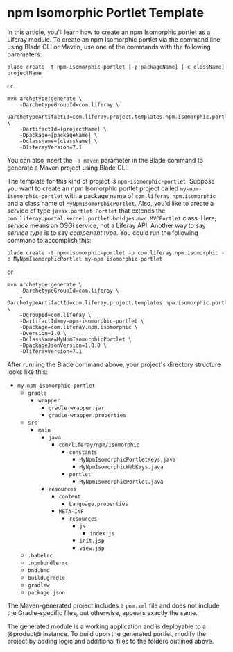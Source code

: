# npm Isomorphic Portlet Template [](id=npm-isomorphic-portlet-template)

In this article, you'll learn how to create an npm Isomorphic portlet as a Liferay
module. To create an npm Isomorphic portlet via the command line using Blade CLI or
Maven, use one of the commands with the following parameters:

    blade create -t npm-isomorphic-portlet [-p packageName] [-c className] projectName

or

    mvn archetype:generate \
        -DarchetypeGroupId=com.liferay \
        -DarchetypeArtifactId=com.liferay.project.templates.npm.isomorphic.portlet \
        -DartifactId=[projectName] \
        -Dpackage=[packageName] \
        -DclassName=[className] \
        -DliferayVersion=7.1

You can also insert the `-b maven` parameter in the Blade command to generate a
Maven project using Blade CLI.

The template for this kind of project is `npm-isomorphic-portlet`. Suppose you want
to create an npm Isomorphic portlet project called `my-npm-isomorphic-portlet` with a
package name of `com.liferay.npm.isomorphic` and a class name of
`MyNpmIsomorphicPortlet`. Also, you'd like to create a service of type
`javax.portlet.Portlet` that extends the
`com.liferay.portal.kernel.portlet.bridges.mvc.MVCPortlet` class. Here,
*service* means an OSGi service, not a Liferay API. Another way to say *service
type* is to say *component type*. You could run the following command to
accomplish this:

    blade create -t npm-isomorphic-portlet -p com.liferay.npm.isomorphic -c MyNpmIsomorphicPortlet my-npm-isomorphic-portlet

or

    mvn archetype:generate \
        -DarchetypeGroupId=com.liferay \
        -DarchetypeArtifactId=com.liferay.project.templates.npm.isomorphic.portlet \
        -DgroupId=com.liferay \
        -DartifactId=my-npm-isomorphic-portlet \
        -Dpackage=com.liferay.npm.isomorphic \
        -Dversion=1.0 \
        -DclassName=MyNpmIsomorphicPortlet \
        -DpackageJsonVersion=1.0.0 \
        -DliferayVersion=7.1

After running the Blade command above, your project's directory structure looks
like this:

- `my-npm-isomorphic-portlet`
    - `gradle`
        - `wrapper`
            - `gradle-wrapper.jar`
            - `gradle-wrapper.properties`
    - `src`
        - `main`
            - `java`
                - `com/liferay/npm/isomorphic`
                    - `constants`
                        - `MyNpmIsomorphicPortletKeys.java`
                        - `MyNpmIsomorphicWebKeys.java`
                    - `portlet`
                        - `MyNpmIsomorphicPortlet.java`
            - `resources`
                - `content`
                    - `Language.properties`
                - `META-INF`
                    - `resources`
                        - `js`
                            - `index.js`
                        - `init.jsp`
                        - `view.jsp`
    - `.babelrc`
    - `.npmbundlerrc`
    - `bnd.bnd`
    - `build.gradle`
    - `gradlew`
    - `package.json`

The Maven-generated project includes a `pom.xml` file and does not include the
Gradle-specific files, but otherwise, appears exactly the same.

The generated module is a working application and is deployable to a @product@
instance. To build upon the generated portlet, modify the project by adding
logic and additional files to the folders outlined above.

